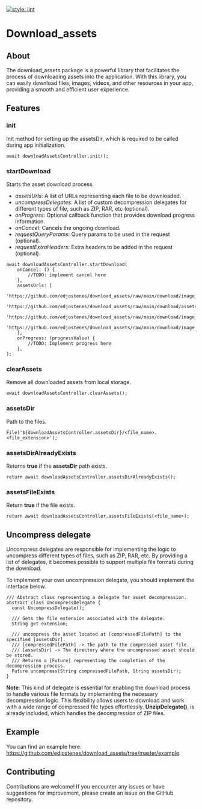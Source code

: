 [![style: lint](https://img.shields.io/badge/style-lint-4BC0F5.svg)](https://pub.dev/packages/lint)

# Download_assets

## About

The download_assets package is a powerful library that facilitates the process of downloading assets
into the application. With this library, you can easily download files, images, videos, and other
resources in your app, providing a smooth and efficient user experience.

## Features

### init

Init method for setting up the assetsDir, which is required to be called during app
initialization.

```
await downloadAssetsController.init();
```

### startDownload

Starts the asset download process.

* *assetsUrls*: A list of URLs representing each file to be downloaded.
* *uncompressDelegates*: A list of custom decompression delegates for different types of file, such
  as ZIP, RAR, etc (optional).
* *onProgress*: Optional callback function that provides download progress information.
* *onCancel*: Cancels the ongoing download.
* *requestQueryParams*: Query params to be used in the request (optional).
* *requestExtraHeaders*: Extra headers to be added in the request (optional).

```
await downloadAssetsController.startDownload(
    onCancel: () {
        //TODO: implement cancel here
    },
    assetsUrls: [
      'https://github.com/edjostenes/download_assets/raw/main/download/image_1.png',
      'https://github.com/edjostenes/download_assets/raw/main/download/assets.zip',
      'https://github.com/edjostenes/download_assets/raw/main/download/image_2.png',
      'https://github.com/edjostenes/download_assets/raw/main/download/image_3.png',
    ],
    onProgress: (progressValue) {
        //TODO: Implement progress here
    },
);
```

### clearAssets

Remove all downloaded assets from local storage.

```
await downloadAssetsController.clearAssets();
```

### assetsDir

Path to the files.

```
File('${downloadAssetsController.assetsDir}/<file_name>.<file_extension>');
```

### assetsDirAlreadyExists

Returns **true** if the **assetsDir** path exists.

```
return await downloadAssetsController.assetsDirAlreadyExists();
```

### assetsFileExists

Return **true** if the file exists.

```
return await downloadAssetsController.assetsFileExists(<file_name>);
```

## Uncompress delegate

Uncompress delegates are responsible for implementing the logic to uncompress different types of
files, such as ZIP, RAR, etc. By providing a list of delegates, it becomes possible to support
multiple file formats during the download.

To implement your own uncompression delegate, you should implement the interface below.

```
/// Abstract class representing a delegate for asset decompression.
abstract class UncompressDelegate {
  const UncompressDelegate();

  /// Gets the file extension associated with the delegate.
  String get extension;

  /// uncompress the asset located at [compressedFilePath] to the specified [assetsDir].
  /// [compressedFilePath] -> The path to the compressed asset file.
  /// [assetsDir] -> The directory where the uncompressed asset should be stored.
  /// Returns a [Future] representing the completion of the decompression process.
  Future uncompress(String compressedFilePath, String assetsDir);
}
```

**Note**: This kind of delegate is essential for enabling the download process to handle various
file formats by implementing the necessary decompression logic. This flexibility allows users to
download and work with a wide range of compressed file types effortlessly. **UnzipDelegate()**, is
already included, which handles the decompression of ZIP files.

## Example

You can find an example here: https://github.com/edjostenes/download_assets/tree/master/example

## Contributing

Contributions are welcome! If you encounter any issues or have suggestions for improvement,
please create an issue on the GitHub repository.

